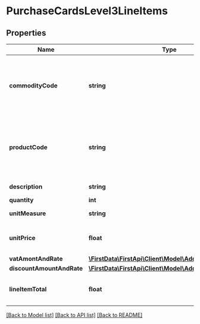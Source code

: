 # PurchaseCardsLevel3LineItems

## Properties
Name | Type | Description | Notes
------------ | ------------- | ------------- | -------------
**commodityCode** | **string** | The commodity code used to classify the item purchased, positive numeric | [optional] 
**productCode** | **string** | Merchant product identifier/The Universal Product Code (UPC) of the item purchased | [optional] 
**description** | **string** | The description | [optional] 
**quantity** | **int** | The quantity | [optional] 
**unitMeasure** | **string** | The unit of measure | [optional] 
**unitPrice** | **float** | Rate amount in 3 decimal 12 bytes total digit | [optional] 
**vatAmontAndRate** | [**\FirstData\FirstApi\Client\Model\AdditionalAmountRate**](AdditionalAmountRate.md) |  | [optional] 
**discountAmountAndRate** | [**\FirstData\FirstApi\Client\Model\AdditionalAmountRate**](AdditionalAmountRate.md) |  | [optional] 
**lineItemTotal** | **float** | Rate amount in 3 decimal 12 bytes total digit | [optional] 

[[Back to Model list]](../README.md#documentation-for-models) [[Back to API list]](../README.md#documentation-for-api-endpoints) [[Back to README]](../README.md)



